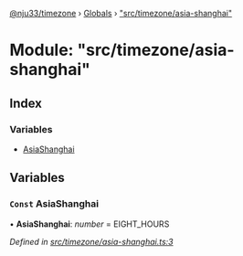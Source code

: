 [@nju33/timezone](../README.md) › [Globals](../globals.md) › ["src/timezone/asia-shanghai"](_src_timezone_asia_shanghai_.md)

# Module: "src/timezone/asia-shanghai"

## Index

### Variables

* [AsiaShanghai](_src_timezone_asia_shanghai_.md#const-asiashanghai)

## Variables

### `Const` AsiaShanghai

• **AsiaShanghai**: *number* = EIGHT_HOURS

*Defined in [src/timezone/asia-shanghai.ts:3](https://github.com/nju33/timezone/blob/f7057aa/src/timezone/asia-shanghai.ts#L3)*
